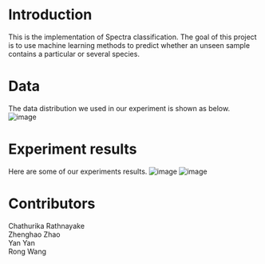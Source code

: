 # Introduction
This is the implementation of Spectra classification. The goal of this project is to use machine learning methods to predict whether an unseen sample contains a particular or several species.

# Data
The data distribution we used in our experiment is shown as below.
![image](https://github.com/ichbill/Spectra_classification/assets/img/datadistribution.png)

# Experiment results
Here are some of our experiments results.
![image](https://github.com/ichbill/Spectra_classification/assets/img/detection.png)
![image](https://github.com/ichbill/Spectra_classification/assets/img/results.png)

# Contributors
Chathurika Rathnayake <br>
Zhenghao Zhao <br>
Yan Yan <br>
Rong Wang <br>
